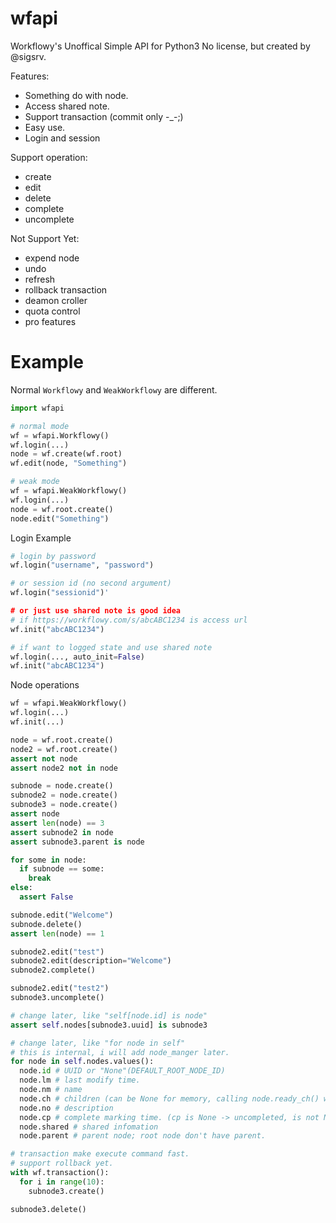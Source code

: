 wfapi
=====

Workflowy's Unoffical Simple API for Python3
No license, but created by @sigsrv.

Features:
* Something do with node.
* Access shared note.
* Support transaction (commit only -_-;)
* Easy use.
* Login and session

Support operation:
* create
* edit
* delete
* complete
* uncomplete

Not Support Yet:
* expend node
* undo
* refresh 
* rollback transaction
* deamon croller
* quota control
* pro features

Example
=======

Normal `Workflowy` and `WeakWorkflowy` are different.
```python
import wfapi

# normal mode
wf = wfapi.Workflowy()
wf.login(...)
node = wf.create(wf.root)
wf.edit(node, "Something")

# weak mode
wf = wfapi.WeakWorkflowy()
wf.login(...)
node = wf.root.create()
node.edit("Something")
```

Login Example
```python
# login by password
wf.login("username", "password")

# or session id (no second argument)
wf.login("sessionid")'

# or just use shared note is good idea
# if https://workflowy.com/s/abcABC1234 is access url
wf.init("abcABC1234")

# if want to logged state and use shared note
wf.login(..., auto_init=False)
wf.init("abcABC1234")
```

Node operations
```python
wf = wfapi.WeakWorkflowy()
wf.login(...)
wf.init(...)

node = wf.root.create()
node2 = wf.root.create()
assert not node
assert node2 not in node

subnode = node.create()
subnode2 = node.create()
subnode3 = node.create()
assert node
assert len(node) == 3
assert subnode2 in node
assert subnode3.parent is node

for some in node:
  if subnode == some:
    break
else:
  assert False

subnode.edit("Welcome")
subnode.delete()
assert len(node) == 1

subnode2.edit("test")
subnode2.edit(description="Welcome")
subnode2.complete()

subnode2.edit("test2")
subnode3.uncomplete()

# change later, like "self[node.id] is node"
assert self.nodes[subnode3.uuid] is subnode3

# change later, like "for node in self"
# this is internal, i will add node_manger later.
for node in self.nodes.values():
  node.id # UUID or "None"(DEFAULT_ROOT_NODE_ID)
  node.lm # last modify time.
  node.nm # name
  node.ch # children (can be None for memory, calling node.ready_ch() will give node.ch to list)
  node.no # description
  node.cp # complete marking time. (cp is None -> uncompleted, is not None -> completed)
  node.shared # shared infomation
  node.parent # parent node; root node don't have parent.

# transaction make execute command fast.
# support rollback yet.
with wf.transaction():
  for i in range(10):
    subnode3.create()

subnode3.delete()
```
